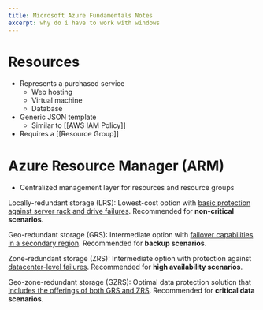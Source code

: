 ```yaml
---
title: Microsoft Azure Fundamentals Notes
excerpt: why do i have to work with windows
---
```

# Resources
- Represents a purchased service
	- Web hosting
	- Virtual machine
	- Database
- Generic JSON template
	- Similar to [[AWS IAM Policy]] 
- Requires a [[Resource Group]]

# Azure Resource Manager (ARM)
- Centralized management layer for resources and resource groups



Locally-redundant storage (LRS):
Lowest-cost option with <u>basic protection against server rack and drive failures</u>. Recommended for **non-critical scenarios**.

Geo-redundant storage (GRS):
Intermediate option with <u>failover capabilities in a secondary region</u>.
Recommended for **backup scenarios**.

Zone-redundant storage (ZRS):
Intermediate option with protection against <u>datacenter-level failures</u>.
Recommended for **high availability scenarios**.

Geo-zone-redundant storage (GZRS):
Optimal data protection solution that <u>includes the offerings of both GRS and
ZRS</u>. Recommended for **critical data scenarios**.